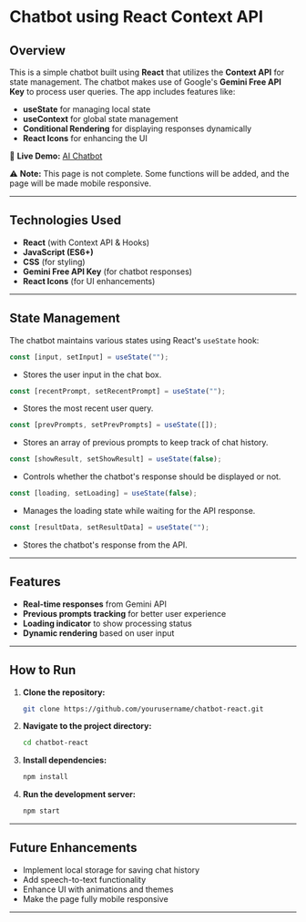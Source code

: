 # Chatbot using React Context API

## Overview

This is a simple chatbot built using **React** that utilizes the **Context API** for state management. The chatbot makes use of Google's **Gemini Free API Key** to process user queries. The app includes features like:

- **useState** for managing local state
- **useContext** for global state management
- **Conditional Rendering** for displaying responses dynamically
- **React Icons** for enhancing the UI

🔗 **Live Demo:** [AI Chatbot](https://vishal-770.github.io/AI-APP/)

⚠️ **Note:** This page is not complete. Some functions will be added, and the page will be made mobile responsive.

---

## Technologies Used

- **React** (with Context API & Hooks)
- **JavaScript (ES6+)**
- **CSS** (for styling)
- **Gemini Free API Key** (for chatbot responses)
- **React Icons** (for UI enhancements)

---

## State Management

The chatbot maintains various states using React's `useState` hook:

```javascript
const [input, setInput] = useState("");
```

- Stores the user input in the chat box.

```javascript
const [recentPrompt, setRecentPrompt] = useState("");
```

- Stores the most recent user query.

```javascript
const [prevPrompts, setPrevPrompts] = useState([]);
```

- Stores an array of previous prompts to keep track of chat history.

```javascript
const [showResult, setShowResult] = useState(false);
```

- Controls whether the chatbot's response should be displayed or not.

```javascript
const [loading, setLoading] = useState(false);
```

- Manages the loading state while waiting for the API response.

```javascript
const [resultData, setResultData] = useState("");
```

- Stores the chatbot's response from the API.

---

## Features

- **Real-time responses** from Gemini API
- **Previous prompts tracking** for better user experience
- **Loading indicator** to show processing status
- **Dynamic rendering** based on user input

---

## How to Run

1. **Clone the repository:**
   ```sh
   git clone https://github.com/yourusername/chatbot-react.git
   ```
2. **Navigate to the project directory:**
   ```sh
   cd chatbot-react
   ```
3. **Install dependencies:**
   ```sh
   npm install
   ```
4. **Run the development server:**
   ```sh
   npm start
   ```

---

## Future Enhancements

- Implement local storage for saving chat history
- Add speech-to-text functionality
- Enhance UI with animations and themes
- Make the page fully mobile responsive

---

